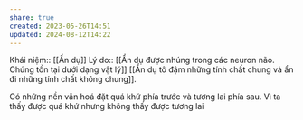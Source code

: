 ```yaml
---
share: true
created: 2023-05-26T14:51
updated: 2024-08-12T14:22
---
```

Khái niệm:: [[Ẩn dụ]]
Lý do:: [[Ẩn dụ được nhúng trong các neuron não. Chúng tồn tại dưới dạng vật lý]]
[[Ẩn dụ tô đậm những tính chất chung và ẩn đi những tính chất không chung]]. 

Có những nền văn hoá đặt quá khứ phía trước và tương lai phía sau. Vì ta thấy được quá khứ nhưng không thấy được tương lai
